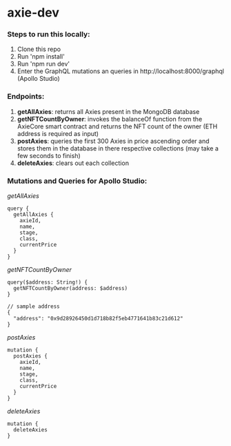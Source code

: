 # axie-dev

### Steps to run this locally:
1. Clone this repo
2. Run 'npm install'
3. Run 'npm run dev'
4. Enter the GraphQL mutations an queries in http://localhost:8000/graphql (Apollo Studio)

### Endpoints:
1. **getAllAxies**: returns all Axies present in the MongoDB database
2. **getNFTCountByOwner**: invokes the balanceOf function from the AxieCore smart contract and returns the NFT count of the owner (ETH address is required as input)
3. **postAxies**: queries the first 300 Axies in price ascending order and stores them in the database in there respective collections (may take a few seconds to finish)
4. **deleteAxies**: clears out each collection

### Mutations and Queries for Apollo Studio:

*getAllAxies*
```
query {
  getAllAxies {
    axieId,
    name,
    stage, 
    class, 
    currentPrice
  }
}
```

*getNFTCountByOwner*
```
query($address: String!) {
  getNFTCountByOwner(address: $address)
}

// sample address
{
  "address": "0x9d28926450d1d718b82f5eb4771641b83c21d612"
}
```

*postAxies*
```
mutation {
  postAxies {
    axieId,
    name,
    stage, 
    class, 
    currentPrice
  }
}
```

*deleteAxies*
```
mutation {
  deleteAxies 
}
```
